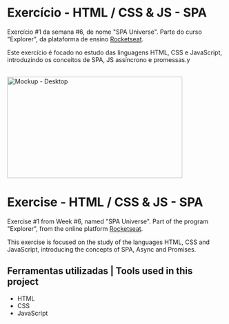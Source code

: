 # Exercício - HTML / CSS & JS - SPA

Exercício #1 da semana #6, de nome "SPA Universe". Parte do curso "Explorer", da plataforma de ensino [Rocketseat](https://rocketseat.com.br/).

Este exercício é focado no estudo das linguagens HTML, CSS e JavaScript, introduzindo os conceitos de SPA, JS assíncrono e promessas.y

<br>
  <img width="406" height="235" alt="Mockup - Desktop" src="https://github.com/user-attachments/assets/f292f374-274e-4953-a7e6-de415f05d3ed" />
<br>

# Exercise - HTML / CSS & JS - SPA

Exercise #1 from Week #6, named "SPA Universe". Part of the program "Explorer", from the online platform [Rocketseat](https://rocketseat.com.br/).

This exercise is focused on the study of the languages HTML, CSS and JavaScript, introducing the concepts of SPA, Async and Promises.


## Ferramentas utilizadas | Tools used in this project

- HTML
- CSS
- JavaScript
